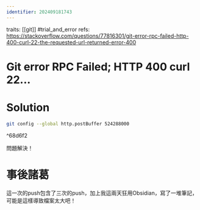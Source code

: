 ```yaml
---
identifier: 202409181743
---
```

traits: [[git]] #trial_and_error 
refs: https://stackoverflow.com/questions/77816301/git-error-rpc-failed-http-400-curl-22-the-requested-url-returned-error-400
# Git error RPC Failed; HTTP 400 curl 22...
# Solution
```bash
git config --global http.postBuffer 524288000
```

^68d6f2

問題解決！

# 事後諸葛

這一次的push包含了三次的push，加上我這兩天狂用Obsidian，寫了一堆筆記，可能是這樣導致檔案太大吧！